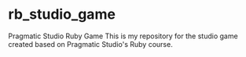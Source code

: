 # rb_studio_game
Pragmatic Studio Ruby Game
This is my repository for the studio game created based on Pragmatic Studio's Ruby course.
